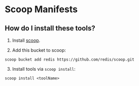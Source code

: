 # Scoop Manifests

## How do I install these tools?

1. Install [scoop](https://github.com/ScoopInstaller/Install).

2. Add this bucket to scoop:

```
scoop bucket add redis https://github.com/redis/scoop.git
```

3. Install tools via `scoop install`:

```
scoop install <toolName>
```
